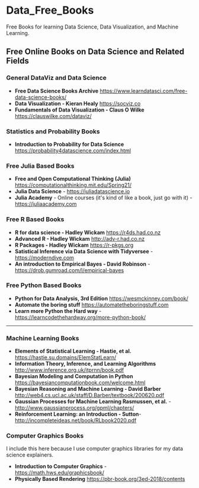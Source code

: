 # Data_Free_Books
Free Books for learning Data Science, Data Visualization, and Machine Learning.

## Free Online Books on Data Science and Related Fields

### General DataViz and Data Science
* **Free Data Science Books Archive** https://www.learndatasci.com/free-data-science-books/
* **Data Visualization - Kieran Healy** https://socviz.co
* **Fundamentals of Data Visualization - Claus O Wilke** https://clauswilke.com/dataviz/

### Statistics and Probability Books
* **Introduction to Probability for Data Science** https://probability4datascience.com/index.html

### Free Julia Based Books
* **Free and Open Computational Thinking (Julia)** https://computationalthinking.mit.edu/Spring21/
* **Julia Data Science** - https://juliadatascience.io
* **Julia Academy** - Online courses (it's kind of like a book, just go with it) - https://juliaacademy.com

### Free R Based Books
* **R for data science - Hadley Wickam** https://r4ds.had.co.nz
* **Advanced R - Hadley Wickam** http://adv-r.had.co.nz
* **R Packages - Hadley Wickam** https://r-pkgs.org
* **Satistical Inference via Data Science with Tidyversee** - https://moderndive.com
* **An introduction to Empirical Bayes - David Robinson** - https://drob.gumroad.com/l/empirical-bayes

### Free Python Based Books
* **Python for Data Analysis, 3rd Edition** https://wesmckinney.com/book/
* **Automate the boring stuff** https://automatetheboringstuff.com
* **Learn more Python the Hard way** - https://learncodethehardway.org/more-python-book/
* ****

### Machine Learning Books
* **Elements of Statistical Learning - Hastie, et al.** https://hastie.su.domains/ElemStatLearn/
* **Information Theory, Inference, and Learning Algorithms** http://www.inference.org.uk/itprnn/book.pdf
* **Bayesian Modeling and Computation in Python** https://bayesiancomputationbook.com/welcome.html
* **Bayesian Reasoning and Machine Learning - David Barber** http://web4.cs.ucl.ac.uk/staff/D.Barber/textbook/200620.pdf
* **Gaussian Processes for Machine Learning Rasmussen, et al.** - http://www.gaussianprocess.org/gpml/chapters/
* **Reinforcement Learning: an Introduction - Sutton**- http://incompleteideas.net/book/RLbook2020.pdf

### Computer Graphics Books
I include this here because I use computer graphics libraries for my data science explainers.

* **Introduction to Computer Graphics** - https://math.hws.edu/graphicsbook/
* **Physically Based Rendering** https://pbr-book.org/3ed-2018/contents

